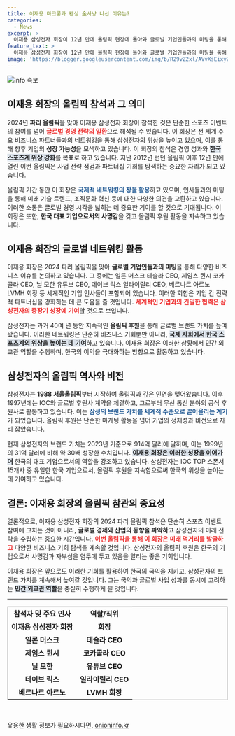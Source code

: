 ```yaml
---
title: 이재용 마크롱과 펜싱 金사냥 나선 이유는?
categories:
  - News
excerpt: >
  이재용 삼성전자 회장이 12년 만에 올림픽 현장에 돌아와 글로벌 기업인들과의 미팅을 통해 민간 외교관 역할을 수행하고 있다. 파리 올림픽에서 세계적 인사들과 함께 협력 방안을 모색하며 한국 브랜드의 위상을 높이고 있다.
feature_text: >
  이재용 삼성전자 회장이 12년 만에 올림픽 현장에 돌아와 글로벌 기업인들과의 미팅을 통해 민간 외교관 역할을 수행하고 있다. 파리 올림픽에서 세계적 인사들과 함께 협력 방안을 모색하며 한국 브랜드의 위상을 높이고 있다.
image: 'https://blogger.googleusercontent.com/img/b/R29vZ2xl/AVvXsEixyZcFfHzMRdzZMjFBmAUKJYCLCGyLL1o632UiGVXcaFdKo_bkvkuCioo0uUKlGfBVcT3P84aROyZIXSBEx3Aw5nCQ3pTgDom1WDC4m8eifvWiAmWEEVb4x6G_l8C0QH225ldMjyaFvpxGEBGNO37VmDTDMHGhJPq73UglMfDca1-0aw/s1600/blogspot.png'
---
```


<p><img src="https://blogger.googleusercontent.com/img/b/R29vZ2xl/AVvXsEixyZcFfHzMRdzZMjFBmAUKJYCLCGyLL1o632UiGVXcaFdKo_bkvkuCioo0uUKlGfBVcT3P84aROyZIXSBEx3Aw5nCQ3pTgDom1WDC4m8eifvWiAmWEEVb4x6G_l8C0QH225ldMjyaFvpxGEBGNO37VmDTDMHGhJPq73UglMfDca1-0aw/s1600/blogspot.png" alt="info 속보" /></p>

<h2 data-ke-size="size26">이재용 회장의 올림픽 참석과 그 의미</h2>

<p data-ke-size="size16">2024년 <b>파리 올림픽</b>을 맞아 이재용 삼성전자 회장이 참석한 것은 단순한 스포츠 이벤트의 참여를 넘어 <b><span style="color: #ee2323;">글로벌 경영 전략의 일환</span></b>으로 해석될 수 있습니다. 이 회장은 전 세계 주요 비즈니스 파트너들과의 네트워킹을 통해 삼성전자의 위상을 높이고 있으며, 이를 통해 향후 기업의 <b>성장 가능성</b>을 모색하고 있습니다. 이 회장의 참석은 경영 성과와 <b><span style="background-color: #21538527;">한국 스포츠계 위상 강화</span></b>를 목표로 하고 있습니다. 지난 2012년 런던 올림픽 이후 12년 만에 열린 이번 올림픽은 사업 전략 점검과 파트너십 기회를 탐색하는 중요한 자리가 되고 있습니다.</p>

<p data-ke-size="size16">올림픽 기간 동안 이 회장은 <b><span style="color: #1a5490;">국제적 네트워킹의 장을 활용</span></b>하고 있으며, 인사들과의 미팅을 통해 미래 기술 트렌드, 조직문화 혁신 등에 대한 다양한 의견을 교환하고 있습니다. 이러한 소통은 글로벌 경영 시각을 넓히는 데 중요한 기여를 할 것으로 기대됩니다. 이 회장은 또한, <b>한국 대표 기업으로서의 사명감</b>을 갖고 올림픽 후원 활동을 지속하고 있습니다.</p>

<h2 data-ke-size="size26">이재용 회장의 글로벌 네트워킹 활동</h2>

<p data-ke-size="size16">이재용 회장은 2024 파리 올림픽을 맞아 <b>글로벌 기업인들과의 미팅</b>을 통해 다양한 비즈니스 이슈를 논의하고 있습니다. 그 중에는 일론 머스크 테슬라 CEO, 제임스 퀸시 코카콜라 CEO, 닐 모한 유튜브 CEO, 데이브 릭스 일라이릴리 CEO, 베르나르 아르노 LVMH 회장 등 세계적인 기업 인사들이 포함되어 있습니다. 이러한 회합은 기업 간 전략적 파트너십을 강화하는 데 큰 도움을 줄 것입니다. <b><span style="color: #ee2323;">세계적인 기업과의 긴밀한 협력은 삼성전자의 중장기 성장에 기여</span></b>할 것으로 보입니다.</p>

<p data-ke-size="size16">삼성전자는 과거 40여 년 동안 지속적인 <b>올림픽 후원</b>을 통해 글로벌 브랜드 가치를 높여 왔습니다. 이러한 네트워킹은 단순히 비즈니스 기회뿐만 아니라, <b><span style="background-color: #21538527;">국제 사회에서 한국 스포츠계의 위상을 높이는 데 기여</span></b>하고 있습니다. 이재용 회장은 이러한 상황에서 민간 외교관 역할을 수행하며, 한국의 이익을 극대화하는 방향으로 활동하고 있습니다.</p>

<h2 data-ke-size="size26">삼성전자의 올림픽 역사와 비전</h2>

<p data-ke-size="size16">삼성전자는 <b>1988 서울올림픽</b>부터 시작하여 올림픽과 깊은 인연을 맺어왔습니다. 이후 1997년에는 IOC와 글로벌 후원사 계약을 체결하고, 그로부터 무선 통신 분야의 공식 후원사로 활동하고 있습니다. 이는 <b><span style="color: #1a5490;">삼성의 브랜드 가치를 세계적 수준으로 끌어올리는 계기</span></b>가 되었습니다. 올림픽 후원은 단순한 마케팅 활동을 넘어 기업의 정체성과 비전으로 자리 잡았습니다.</p>

<p data-ke-size="size16">현재 삼성전자의 브랜드 가치는 2023년 기준으로 914억 달러에 달하며, 이는 1999년의 31억 달러에 비해 약 30배 성장한 수치입니다. <b><span style="background-color: #21538527;">이재용 회장은 이러한 성장을 이어가며</span></b> 한국의 대표 기업으로서의 역할을 강조하고 있습니다. 삼성전자는 IOC TOP 스폰서 15개사 중 유일한 한국 기업으로서, 올림픽 후원을 지속함으로써 한국의 위상을 높이는데 기여하고 있습니다.</p>

<h2 data-ke-size="size26">결론: 이재용 회장의 올림픽 참관의 중요성</h2>

<p data-ke-size="size16">결론적으로, 이재용 삼성전자 회장의 2024 파리 올림픽 참석은 단순히 스포츠 이벤트 참여에 그치는 것이 아니라, <b>글로벌 경제와 산업의 동향을 파악하고</b> 삼성전자의 미래 전략을 수립하는 중요한 시간입니다. <b><span style="color: #ee2323;">이번 올림픽을 통해 이 회장은 미래 먹거리를 발굴하고</span></b> 다양한 비즈니스 기회 탐색을 계속할 것입니다. 삼성전자의 올림픽 후원은 한국의 기업으로서 사명감과 자부심을 염두에 두고 있음을 알리는 좋은 기회입니다.</p>

<p data-ke-size="size16">이재용 회장은 앞으로도 이러한 기회를 활용하여 한국의 국익을 지키고, 삼성전자의 브랜드 가치를 계속해서 높여갈 것입니다. 그는 국익과 글로벌 사업 성과를 동시에 고려하는 <b><span style="background-color: #21538527;">민간 외교관 역할</span></b>을 충실히 수행하게 될 것입니다.</p>

<hr/>

<table style="width: 100%; border: 1px solid #b2b2b2;">
<tr>
<td style="text-align: center; height: 17px;"><b>참석자 및 주요 인사</b></td>
<td style="text-align: center; height: 17px;"><b>역할/직위</b></td>
</tr>
<tr>
<td style="text-align: center; height: 17px;"><b>이재용 삼성전자 회장</b></td>
<td style="text-align: center; height: 17px;"><b>회장</b></td>
</tr>
<tr>
<td style="text-align: center; height: 17px;"><b>일론 머스크</b></td>
<td style="text-align: center; height: 17px;"><b>테슬라 CEO</b></td>
</tr>
<tr>
<td style="text-align: center; height: 17px;"><b>제임스 퀸시</b></td>
<td style="text-align: center; height: 17px;"><b>코카콜라 CEO</b></td>
</tr>
<tr>
<td style="text-align: center; height: 17px;"><b>닐 모한</b></td>
<td style="text-align: center; height: 17px;"><b>유튜브 CEO</b></td>
</tr>
<tr>
<td style="text-align: center; height: 17px;"><b>데이브 릭스</b></td>
<td style="text-align: center; height: 17px;"><b>일라이릴리 CEO</b></td>
</tr>
<tr>
<td style="text-align: center; height: 17px;"><b>베르나르 아르노</b></td>
<td style="text-align: center; height: 17px;"><b>LVMH 회장</b></td>
</tr>
</table>

<p data-ke-size="size16">&nbsp;</p>
유용한 생활 정보가 필요하시다면, <a href="https://onioninfo.kr" rel="dofollow">onioninfo.kr</a>


